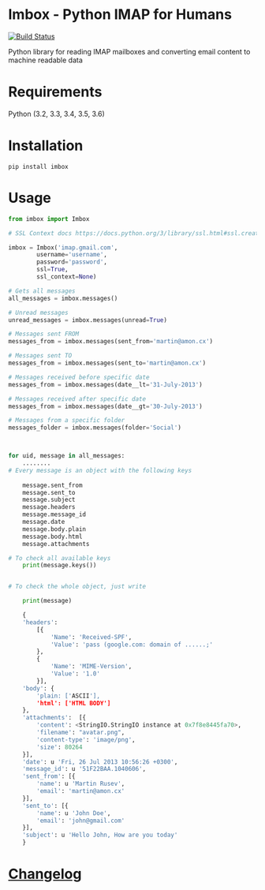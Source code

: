 Imbox - Python IMAP for Humans
=======

[![Build Status](https://travis-ci.org/martinrusev/imbox.svg?branch=master)](https://travis-ci.org/martinrusev/imbox)



Python library for reading IMAP mailboxes and converting email content to machine readable data

Requirements
============

Python (3.2, 3.3, 3.4, 3.5, 3.6)


Installation
============

	pip install imbox


Usage 
=====

```python
from imbox import Imbox

# SSL Context docs https://docs.python.org/3/library/ssl.html#ssl.create_default_context

imbox = Imbox('imap.gmail.com',
		username='username', 
		password='password',
		ssl=True,
		ssl_context=None)

# Gets all messages 
all_messages = imbox.messages()

# Unread messages 
unread_messages = imbox.messages(unread=True)

# Messages sent FROM
messages_from = imbox.messages(sent_from='martin@amon.cx')

# Messages sent TO
messages_from = imbox.messages(sent_to='martin@amon.cx')

# Messages received before specific date
messages_from = imbox.messages(date__lt='31-July-2013')

# Messages received after specific date
messages_from = imbox.messages(date__gt='30-July-2013')

# Messages from a specific folder 
messages_folder = imbox.messages(folder='Social')



for uid, message in all_messages:
	........
# Every message is an object with the following keys
	
	message.sent_from
	message.sent_to
	message.subject
	message.headers
	message.message_id
	message.date
	message.body.plain
	message.body.html
	message.attachments

# To check all available keys
	print(message.keys())


# To check the whole object, just write

	print(message)

	{
	'headers': 
		[{
			'Name': 'Received-SPF',
			'Value': 'pass (google.com: domain of ......;'
		}, 
		{
			'Name': 'MIME-Version',
			'Value': '1.0'
		}],
	'body': {
		'plain: ['ASCII'],
		'html': ['HTML BODY']
	},
	'attachments':  [{
		'content': <StringIO.StringIO instance at 0x7f8e8445fa70>, 
		'filename': "avatar.png",
		'content-type': 'image/png',
		'size': 80264
	}],
	'date': u 'Fri, 26 Jul 2013 10:56:26 +0300',
	'message_id': u '51F22BAA.1040606',
	'sent_from': [{
		'name': u 'Martin Rusev',
		'email': 'martin@amon.cx'
	}],
	'sent_to': [{
		'name': u 'John Doe',
		'email': 'john@gmail.com'
	}],
	'subject': u 'Hello John, How are you today'
	}
```


# [Changelog](https://github.com/martinrusev/imbox/blob/master/CHANGELOG.md)
